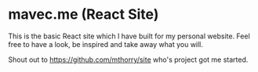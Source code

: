 # mavec.me (React Site)

This is the basic React site which I have built for my personal website.  Feel free to have a look, be inspired and take away what you will.

Shout out to https://github.com/mthorry/site who's project got me started.